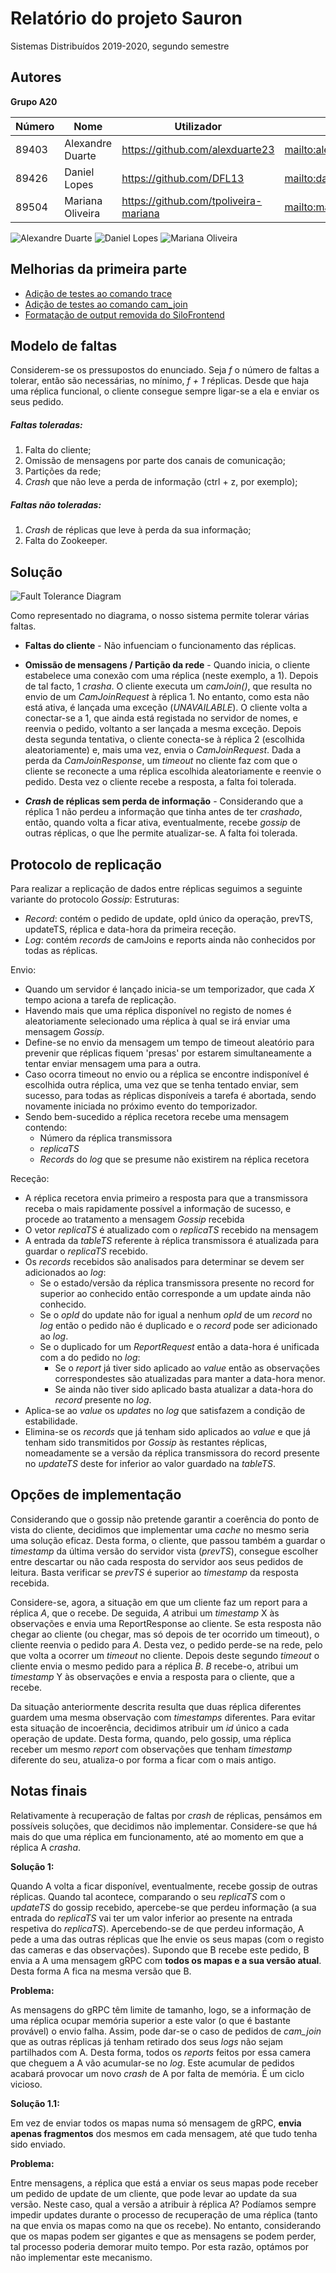 # Relatório do projeto Sauron

Sistemas Distribuídos 2019-2020, segundo semestre


## Autores

**Grupo A20**

| Número | Nome              | Utilizador                              | Correio eletrónico                                                 |
| -------|-------------------|-----------------------------------------| -------------------------------------------------------------------|
| 89403  | Alexandre Duarte  | <https://github.com/alexduarte23>       | <mailto:alexandre.a.duarte@tecnico.ulisboa.pt>                     |
| 89426  | Daniel Lopes      | <https://github.com/DFL13>              | <mailto:daniel.f.lopes@tecnico.ulisboa.pt>                         |
| 89504  | Mariana Oliveira  | <https://github.com/tpoliveira-mariana> | <mailto:mariana.de.oliveira@tecnico.ulisboa.pt@tecnico.ulisboa.pt> |

![Alexandre Duarte](images/89403.jpg) ![Daniel Lopes](images/89426.png) ![Mariana Oliveira](images/89504.jpg)


## Melhorias da primeira parte

- [Adição de testes ao comando trace](https://github.com/tecnico-distsys/A20-Sauron/commit/bca534e2c7fd1d997ff14e00fad5211b07dcbcf0)
- [Adição de testes ao comando cam_join](https://github.com/tecnico-distsys/A20-Sauron/commit/ff15d99e0141b82c9fd22776e5f24157cc2fc2c7)
- [Formatação de output removida do SiloFrontend](https://github.com/tecnico-distsys/A20-Sauron/commit/5eefeb7a9514c07af7c8fd3438820cded4ec55c9)


## Modelo de faltas
Considerem-se os pressupostos do enunciado.
Seja _f_ o número de faltas a tolerar, então são necessárias, no mínimo, _f + 1_ réplicas.
Desde que haja uma réplica funcional, o cliente consegue sempre ligar-se a ela e enviar
os seus pedido. 

##### Faltas toleradas:
1. Falta do cliente;
2. Omissão de mensagens por parte dos canais de comunicação;
3. Partições da rede;
4. _Crash_ que não leve a perda de informação (ctrl + z, por exemplo); 


##### Faltas não toleradas:
1. _Crash_ de réplicas que leve à perda da sua informação;
3. Falta do Zookeeper.

## Solução

![Fault Tolerance Diagram](images/FaultTolerance.png)

Como representado no diagrama, o nosso sistema permite tolerar várias faltas.

* **Faltas do cliente** - Não infuenciam o funcionamento das réplicas.

* **Omissão de mensagens / Partição da rede** - Quando inicia, o cliente estabelece
uma conexão com uma réplica (neste exemplo, a 1). Depois de tal facto, 1 _crasha_.
O cliente executa um _camJoin()_, que resulta no envio de um _CamJoinRequest_ à réplica 1.
No entanto, como esta não está ativa, é lançada uma exceção (_UNAVAILABLE_). O cliente
volta a conectar-se a 1, que ainda está registada no servidor de nomes, e reenvia o
pedido, voltanto a ser lançada a mesma exceção. Depois desta segunda tentativa, o 
cliente conecta-se à réplica 2 (escolhida aleatoriamente) e, mais uma vez, envia o 
_CamJoinRequest_. Dada a perda da _CamJoinResponse_, um _timeout_ no cliente faz com que 
o cliente se reconecte a uma réplica escolhida aleatoriamente e reenvie o pedido. 
Desta vez o cliente recebe a resposta, a falta foi tolerada.

* **_Crash_ de réplicas sem perda de informação** - Considerando que a réplica 1 não
perdeu a informação que tinha antes de ter _crashado_, então, quando volta a ficar ativa,
eventualmente, recebe _gossip_ de outras réplicas, o que lhe permite atualizar-se. A falta
foi tolerada.

## Protocolo de replicação

Para realizar a replicação de dados entre réplicas seguimos a seguinte variante do protocolo _Gossip_:
Estruturas:
  - _Record_: contém o pedido de update, opId único da operação, prevTS, updateTS, réplica e data-hora da primeira receção.
  - _Log_: contém _records_ de camJoins e reports ainda não conhecidos por todas as réplicas.

Envio:
  - Quando um servidor é lançado inicia-se um temporizador, que cada _X_ tempo aciona a 
  tarefa de replicação.
  - Havendo mais que uma réplica disponível no registo de nomes é aleatoriamente selecionado 
  uma réplica à qual se irá enviar uma mensagem _Gossip_.
  - Define-se no envio da mensagem um tempo de timeout aleatório para prevenir que réplicas 
  fiquem 'presas' por estarem simultaneamente a tentar enviar mensagem uma para a outra.
  - Caso ocorra timeout no envio ou a réplica se encontre indisponível é escolhida outra 
  réplica, uma vez que se tenha tentado enviar, sem sucesso, para todas as réplicas disponíveis 
  a tarefa é abortada, sendo novamente iniciada no próximo evento do temporizador.
  - Sendo bem-sucedido a réplica recetora recebe uma mensagem contendo:
    - Número da réplica transmissora
    - _replicaTS_
    - _Records_ do _log_ que se presume não existirem na réplica recetora
  
Receção:
  - A réplica recetora envia primeiro a resposta para que a transmissora receba o mais rapidamente 
  possível a informação de sucesso, e procede ao tratamento a mensagem _Gossip_ recebida
  - O vetor _replicaTS_ é atualizado com o _replicaTS_ recebido na mensagem
  - A entrada da _tableTS_ referente à réplica transmissora é atualizada para guardar o _replicaTS_ recebido.
  - Os _records_ recebidos são analisados para determinar se devem ser adicionados ao _log_:
    - Se o estado/versão da réplica transmissora presente no record for superior ao conhecido 
    então corresponde a um update ainda não conhecido.
    - Se o _opId_ do update não for igual a nenhum _opId_ de um _record_ no _log_ então o pedido 
    não é duplicado e o _record_ pode ser adicionado ao _log_.
    - Se o duplicado for um _ReportRequest_ então a data-hora é unificada com a do pedido no _log_:
      - Se o _report_ já tiver sido aplicado ao _value_ então as observações correspondestes são 
      atualizadas para manter a data-hora menor.
      - Se ainda não tiver sido aplicado basta atualizar a data-hora do _record_ presente no _log_.
  - Aplica-se ao _value_ os _updates_ no _log_ que satisfazem a condição de estabilidade.
  - Elimina-se os _records_ que já tenham sido aplicados ao _value_ e que já tenham sido 
  transmitidos por _Gossip_ às restantes réplicas, nomeadamente se a versão da réplica 
  transmissora do record presente no _updateTS_ deste for inferior ao valor guardado na _tableTS_.

## Opções de implementação

Considerando que o gossip não pretende garantir a coerência do ponto de vista do cliente,
decidimos que implementar uma _cache_ no mesmo seria uma solução eficaz. Desta forma, o 
cliente, que passou também a guardar o _timestamp_ da última versão do servidor vista
(_prevTS_), consegue escolher entre descartar ou não cada resposta do servidor aos seus
pedidos de leitura. Basta verificar se _prevTS_ é superior ao _timestamp_ da resposta
recebida.

Considere-se, agora, a situação em que um cliente faz um report para a réplica _A_, que o 
recebe. De seguida, _A_ atribui um _timestamp_ X às observações e envia uma ReportResponse 
ao cliente. Se esta resposta não chegar ao cliente (ou chegar, mas só depois de ter
ocorrido um timeout), o cliente reenvia o pedido para _A_. Desta vez, o pedido perde-se
na rede, pelo que volta a ocorrer um _timeout_ no cliente. Depois deste segundo _timeout_
o cliente envia o mesmo pedido para a réplica _B_. _B_ recebe-o, atribui um
_timestamp_ Y às observações e envia a resposta para o cliente, que a recebe.

Da situação anteriormente descrita resulta que duas réplica diferentes guardem uma mesma
observação com _timestamps_ diferentes. Para evitar esta situação de incoerência, decidimos
atribuir um _id_ único a cada operação de update. Desta forma, quando, pelo gossip, uma
réplica receber um mesmo _report_ com observações que tenham _timestamp_ diferente do
seu, atualiza-o por forma a ficar com o mais antigo.


## Notas finais

Relativamente à recuperação de faltas por _crash_ de réplicas, pensámos em possíveis 
soluções, que decidimos não implementar. Considere-se que há mais do que uma réplica 
em funcionamento, até ao momento em que a réplica A _crasha_.

**Solução 1:**

Quando A volta a ficar disponível, eventualmente, recebe gossip de outras réplicas. 
Quando tal acontece, comparando o seu _replicaTS_ com o _updateTS_ do gossip recebido,
apercebe-se que perdeu informação (a sua entrada do _replicaTS_ vai ter um valor inferior 
ao presente na entrada respetiva do _replicaTS_).
Apercebendo-se de que perdeu informação, A pede a uma das outras réplicas que lhe envie os
seus mapas (com o registo das cameras e das observações). Supondo que B recebe este 
pedido, B envia a A uma mensagem gRPC com **todos os mapas e a sua versão atual**. Desta
forma A fica na mesma versão que B.

**Problema:**

As mensagens do gRPC têm limite de tamanho, logo, se a informação de uma réplica ocupar 
memória superior a este valor (o que é bastante provável) o envio falha. Assim, pode dar-se
o caso de pedidos de _cam_join_ que as outras réplicas já tenham retirado dos seus _logs_
não sejam partilhados com A. Desta forma, todos os _reports_ feitos por essa camera que
cheguem a A vão acumular-se no _log_. Este acumular de pedidos acabará provocar um novo 
_crash_ de A por falta de memória. É um ciclo vicioso.

**Solução 1.1:**

Em vez de enviar todos os mapas numa só mensagem de gRPC, **envia apenas fragmentos** dos 
mesmos em cada mensagem, até que tudo tenha sido enviado.

**Problema:**

Entre mensagens, a réplica que está a enviar os seus mapas pode receber um pedido de
update de um cliente, que pode levar ao update da sua versão. Neste caso, qual a versão
a atribuir à réplica A? Podíamos sempre impedir updates durante o processo de recuperação
de uma réplica (tanto na que envia os mapas como na que os recebe). No entanto, considerando
que os mapas podem ser gigantes e que as mensagens se podem perder, tal processo poderia
demorar muito tempo. Por esta razão, optámos por não implementar este mecanismo.